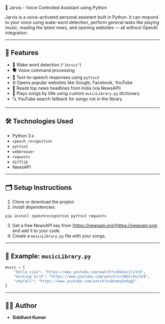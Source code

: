 🤖 Jarvis - Voice Controlled Assistant using Python

Jarvis is a voice-activated personal assistant built in Python. It can respond to your voice using wake-word detection, perform general tasks like playing music, reading the latest news, and opening websites — all without OpenAI integration.

---

## 🚀 Features

- 🎤 Wake word detection (`"Jarvis"`)
- 🗣️ Voice command processing
- 📢 Text-to-speech responses using `pyttsx3`
- 🌐 Opens popular websites like Google, Facebook, YouTube
- 📰 Reads top news headlines from India (via NewsAPI)
- 🎵 Plays songs by title using custom `musicLibrary.py` dictionary
- 🔍 YouTube search fallback for songs not in the library

---

## 🛠️ Technologies Used

- Python 3.x
- `speech_recognition`
- `pyttsx3`
- `webbrowser`
- `requests`
- `difflib`
- NewsAPI

---

## 🗂️ Setup Instructions

1. Clone or download the project.
2. Install dependencies:

```bash
pip install speechrecognition pyttsx3 requests
```

3. Get a free NewsAPI key from [https://newsapi.org](https://newsapi.org) and add it to your code.
4. Create a `musicLibrary.py` file with your songs.

---

## 🎵 Example: `musicLibrary.py`

```python
music = {
    "bella ciao": "https://www.youtube.com/watch?v=0aUav1lx3rA",
    "mocking bird": "https://www.youtube.com/watch?v=S9bCLPwzSC0",
    "skyfall": "https://www.youtube.com/watch?v=DeumyOzKqgI"
}
```

---

## 👨‍💻 Author

- **Siddhant Kumar**
